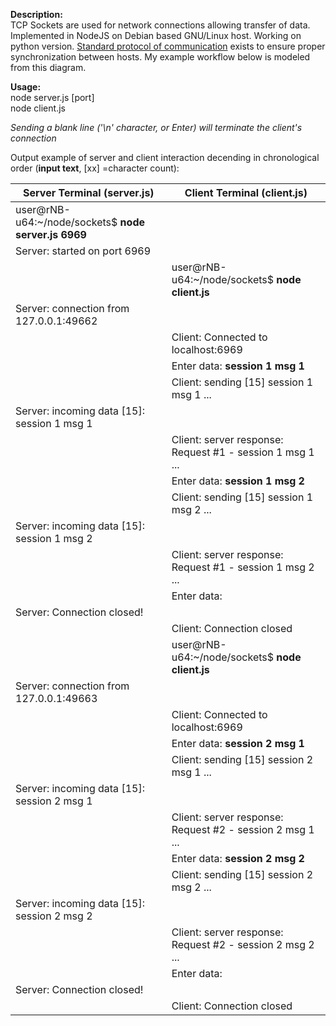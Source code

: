 **Description:**  
TCP Sockets are used for network connections allowing transfer of data. Implemented in NodeJS on Debian based GNU/Linux host. Working on python version.
[Standard protocol of communication](http://en.wikipedia.org/wiki/Berkeley_sockets#/media/File:InternetSocketBasicDiagram_zhtw.png) exists to ensure proper synchronization between hosts. My example workflow below is modeled from this diagram.

**Usage:**  
node server.js [port]  
node client.js

*Sending a blank line ('\n' character, or Enter) will terminate the client's connection*

Output example of server and client interaction decending in chronological order (**input text**, [xx] =character count):

| Server Terminal (server.js) | Client Terminal (client.js) |
|---|---|
| user@rNB-u64:~/node/sockets$ **node server.js 6969** | |
| Server: started on port 6969 | |
| | user@rNB-u64:~/node/sockets$ **node client.js** |
| Server: connection from 127.0.0.1:49662 | |
| | Client: Connected to localhost:6969 |
| | Enter data: **session 1 msg 1** |
| | Client: sending [15] session 1 msg 1 ... |
| Server: incoming data [15]: session 1 msg 1 |  |
| | Client: server response: Request #1 - session 1 msg 1 ... |
| | Enter data: **session 1 msg 2** |
| | Client: sending [15] session 1 msg 2 ... |
| Server: incoming data [15]: session 1 msg 2 | |
| | Client: server response: Request #1 - session 1 msg 2 ... |
| | Enter data: |
| Server: Connection closed! | |
| | Client: Connection closed |
| | user@rNB-u64:~/node/sockets$ **node client.js** |
| Server: connection from 127.0.0.1:49663 | |
| | Client: Connected to localhost:6969 |
| | Enter data: **session 2 msg 1** |
| | Client: sending [15] session 2 msg 1 ... |
| Server: incoming data [15]: session 2 msg 1 | |
| | Client: server response: Request #2 - session 2 msg 1 ... |
| | Enter data: **session 2 msg 2** |
| | Client: sending [15] session 2 msg 2 ... |
| Server: incoming data [15]: session 2 msg 2 | |
| | Client: server response: Request #2 - session 2 msg 2 ... |
| | Enter data: |
| Server: Connection closed! | |
| | Client: Connection closed |
